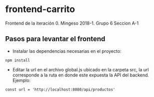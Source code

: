 # frontend-carrito
Frontend de la iteración 0. Mingeso 2018-1. Grupo 6 Seccion A-1

## Pasos para levantar el frontend

- Instalar las dependencias necesarias en el proyecto:
```
npm install
```
- Editar la url en el archivo global.js ubicado en la carpeta src, la url corresponde a la ruta en donde este expuesta la API del backend. Ejemplo:
```
const url = 'http://localhost:8080/api/productos'
```


